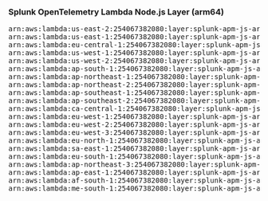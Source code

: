 <h3>Splunk OpenTelemetry Lambda Node.js Layer (arm64)</h3>

<pre>
arn:aws:lambda:us-east-2:254067382080:layer:splunk-apm-js-arm:11
arn:aws:lambda:us-east-1:254067382080:layer:splunk-apm-js-arm:11
arn:aws:lambda:eu-central-1:254067382080:layer:splunk-apm-js-arm:11
arn:aws:lambda:us-west-1:254067382080:layer:splunk-apm-js-arm:11
arn:aws:lambda:us-west-2:254067382080:layer:splunk-apm-js-arm:11
arn:aws:lambda:ap-south-1:254067382080:layer:splunk-apm-js-arm:11
arn:aws:lambda:ap-northeast-1:254067382080:layer:splunk-apm-js-arm:11
arn:aws:lambda:ap-northeast-2:254067382080:layer:splunk-apm-js-arm:11
arn:aws:lambda:ap-southeast-1:254067382080:layer:splunk-apm-js-arm:11
arn:aws:lambda:ap-southeast-2:254067382080:layer:splunk-apm-js-arm:11
arn:aws:lambda:ca-central-1:254067382080:layer:splunk-apm-js-arm:11
arn:aws:lambda:eu-west-1:254067382080:layer:splunk-apm-js-arm:11
arn:aws:lambda:eu-west-2:254067382080:layer:splunk-apm-js-arm:11
arn:aws:lambda:eu-west-3:254067382080:layer:splunk-apm-js-arm:11
arn:aws:lambda:eu-north-1:254067382080:layer:splunk-apm-js-arm:11
arn:aws:lambda:sa-east-1:254067382080:layer:splunk-apm-js-arm:11
arn:aws:lambda:eu-south-1:254067382080:layer:splunk-apm-js-arm:11
arn:aws:lambda:ap-northeast-3:254067382080:layer:splunk-apm-js-arm:11
arn:aws:lambda:ap-east-1:254067382080:layer:splunk-apm-js-arm:11
arn:aws:lambda:af-south-1:254067382080:layer:splunk-apm-js-arm:11
arn:aws:lambda:me-south-1:254067382080:layer:splunk-apm-js-arm:11
</pre>

